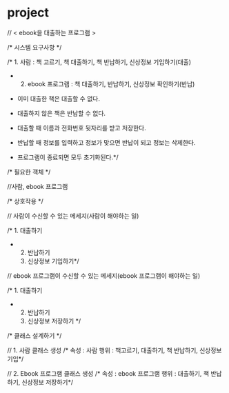 # project
// < ebook을 대출하는 프로그램 >

/* 시스템 요구사항 */

/* 1. 사람 : 책 고르기, 책 대출하기, 책 반납하기, 신상정보 기입하기(대출)
* 2. ebook 프로그램 : 책 대출하기, 반납하기, 신상정보 확인하기(반납)

* 이미 대출한 책은 대출할 수 없다.
* 대출하지 않은 책은 반납할 수 없다.
* 대출할 때 이름과 전화번호 뒷자리를 받고 저장한다.
* 반납할 때 정보를 입력하고 정보가 맞으면 반납이 되고 정보는 삭제한다.
* 프로그램이 종료되면 모두 초기화된다.*/

/* 필요한 객체 */

//사람, ebook 프로그램

/* 상호작용 */

// 사람이 수신할 수 있는 메세지(사람이 해야하는 일)

/* 1. 대출하기
 * 2. 반납하기
   3. 신상정보 기입하기*/
  
// ebook 프로그램이 수신할 수 있는 메세지(ebook 프로그램이 해야하는 일)

/* 1. 대출하기
 * 2. 반납하기
   3. 신상정보 저장하기 */

/* 클래스 설계하기 */

// 1. 사람 클래스 생성
/* 속성 : 사람
   행위 : 책고르기, 대출하기, 책 반납하기, 신상정보 기입*/



// 2. Ebook 프로그램 클래스 생성
/* 속성 : ebook 프로그램
   행위 : 대출하기, 책 반납하기, 신상정보 저장하기*/

